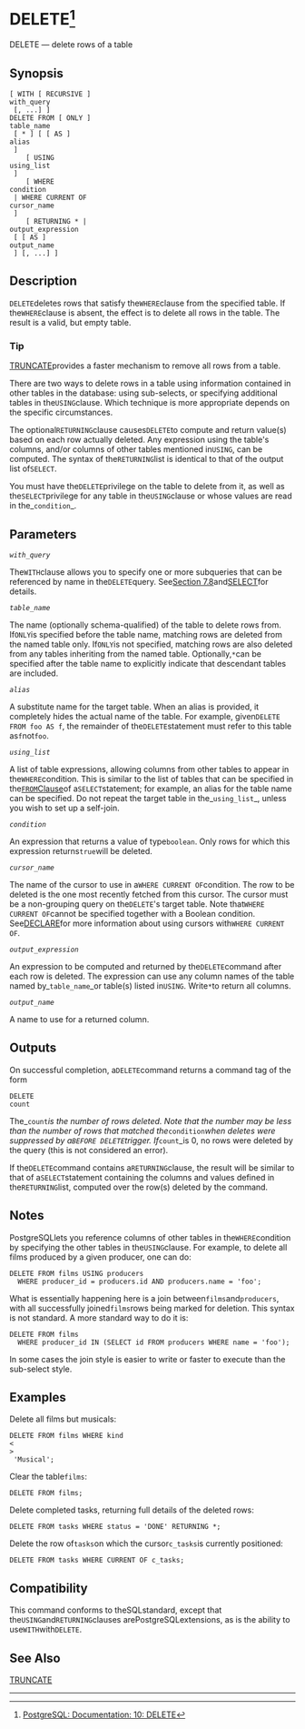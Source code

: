 # DELETE[^1]

DELETE — delete rows of a table

## Synopsis

```
[ WITH [ RECURSIVE ] 
with_query
 [, ...] ]
DELETE FROM [ ONLY ] 
table_name
 [ * ] [ [ AS ] 
alias
 ]
    [ USING 
using_list
 ]
    [ WHERE 
condition
 | WHERE CURRENT OF 
cursor_name
 ]
    [ RETURNING * | 
output_expression
 [ [ AS ] 
output_name
 ] [, ...] ]

```

## Description

`DELETE`deletes rows that satisfy the`WHERE`clause from the specified table. If the`WHERE`clause is absent, the effect is to delete all rows in the table. The result is a valid, but empty table.

### Tip

[TRUNCATE](https://www.postgresql.org/docs/10/static/sql-truncate.html)provides a faster mechanism to remove all rows from a table.

There are two ways to delete rows in a table using information contained in other tables in the database: using sub-selects, or specifying additional tables in the`USING`clause. Which technique is more appropriate depends on the specific circumstances.

The optional`RETURNING`clause causes`DELETE`to compute and return value\(s\) based on each row actually deleted. Any expression using the table's columns, and/or columns of other tables mentioned in`USING`, can be computed. The syntax of the`RETURNING`list is identical to that of the output list of`SELECT`.

You must have the`DELETE`privilege on the table to delete from it, as well as the`SELECT`privilege for any table in the`USING`clause or whose values are read in the_`condition`_.

## Parameters

_`with_query`_

The`WITH`clause allows you to specify one or more subqueries that can be referenced by name in the`DELETE`query. See[Section 7.8](https://www.postgresql.org/docs/10/static/queries-with.html)and[SELECT](https://www.postgresql.org/docs/10/static/sql-select.html)for details.

_`table_name`_

The name \(optionally schema-qualified\) of the table to delete rows from. If`ONLY`is specified before the table name, matching rows are deleted from the named table only. If`ONLY`is not specified, matching rows are also deleted from any tables inheriting from the named table. Optionally,`*`can be specified after the table name to explicitly indicate that descendant tables are included.

_`alias`_

A substitute name for the target table. When an alias is provided, it completely hides the actual name of the table. For example, given`DELETE FROM foo AS f`, the remainder of the`DELETE`statement must refer to this table as`f`not`foo`.

_`using_list`_

A list of table expressions, allowing columns from other tables to appear in the`WHERE`condition. This is similar to the list of tables that can be specified in the[`FROM`Clause](https://www.postgresql.org/docs/10/static/sql-select.html#SQL-FROM)of a`SELECT`statement; for example, an alias for the table name can be specified. Do not repeat the target table in the_`using_list`_, unless you wish to set up a self-join.

_`condition`_

An expression that returns a value of type`boolean`. Only rows for which this expression returns`true`will be deleted.

_`cursor_name`_

The name of the cursor to use in a`WHERE CURRENT OF`condition. The row to be deleted is the one most recently fetched from this cursor. The cursor must be a non-grouping query on the`DELETE`'s target table. Note that`WHERE CURRENT OF`cannot be specified together with a Boolean condition. See[DECLARE](https://www.postgresql.org/docs/10/static/sql-declare.html)for more information about using cursors with`WHERE CURRENT OF`.

_`output_expression`_

An expression to be computed and returned by the`DELETE`command after each row is deleted. The expression can use any column names of the table named by_`table_name`_or table\(s\) listed in`USING`. Write`*`to return all columns.

_`output_name`_

A name to use for a returned column.

## Outputs

On successful completion, a`DELETE`command returns a command tag of the form

```
DELETE 
count
```

The_`count`_is the number of rows deleted. Note that the number may be less than the number of rows that matched the_`condition`_when deletes were suppressed by a`BEFORE DELETE`trigger. If_`count`_is 0, no rows were deleted by the query \(this is not considered an error\).

If the`DELETE`command contains a`RETURNING`clause, the result will be similar to that of a`SELECT`statement containing the columns and values defined in the`RETURNING`list, computed over the row\(s\) deleted by the command.

## Notes

PostgreSQLlets you reference columns of other tables in the`WHERE`condition by specifying the other tables in the`USING`clause. For example, to delete all films produced by a given producer, one can do:

```
DELETE FROM films USING producers
  WHERE producer_id = producers.id AND producers.name = 'foo';

```

What is essentially happening here is a join between`films`and`producers`, with all successfully joined`films`rows being marked for deletion. This syntax is not standard. A more standard way to do it is:

```
DELETE FROM films
  WHERE producer_id IN (SELECT id FROM producers WHERE name = 'foo');

```

In some cases the join style is easier to write or faster to execute than the sub-select style.

## Examples

Delete all films but musicals:

```
DELETE FROM films WHERE kind 
<
>
 'Musical';

```

Clear the table`films`:

```
DELETE FROM films;

```

Delete completed tasks, returning full details of the deleted rows:

```
DELETE FROM tasks WHERE status = 'DONE' RETURNING *;

```

Delete the row of`tasks`on which the cursor`c_tasks`is currently positioned:

```
DELETE FROM tasks WHERE CURRENT OF c_tasks;

```

## Compatibility

This command conforms to theSQLstandard, except that the`USING`and`RETURNING`clauses arePostgreSQLextensions, as is the ability to use`WITH`with`DELETE`.

## See Also

[TRUNCATE](https://www.postgresql.org/docs/10/static/sql-truncate.html)

---



[^1]:  [PostgreSQL: Documentation: 10: DELETE](https://www.postgresql.org/docs/10/static/sql-delete.html)


